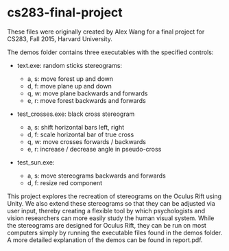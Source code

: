 # cs283-final-project
These files were originally created by Alex Wang for a final project for CS283, Fall 2015, Harvard University.

The demos folder contains three executables with the specified controls:
- text.exe: random sticks stereograms: 
  - a, s: move forest up and down
  - d, f: move plane up and down
  - q, w: move plane backwards and forwards
  - e, r: move forest backwards and forwards

- test_crosses.exe: black cross stereogram
  - a, s: shift horizontal bars left, right
  - d, f: scale horizontal bar of true cross
  - q, w: move crosses forwards / backwards
  - e, r: increase / decrease angle in pseudo-cross
	
- test_sun.exe:
  - a, s: move stereograms backwards and forwards
  - d, f: resize red component
	
This project explores the recreation of stereograms on the Oculus Rift using Unity. We also extend these stereograms so that they can be adjusted via user input, thereby creating a flexible tool by which psychologists and vision researchers can more easily study the human visual system.  While the stereograms are designed for Oculus Rift, they can be run on most computers simply by running the executable files found in the demos folder. A more detailed explanation of the demos can be found in report.pdf.
